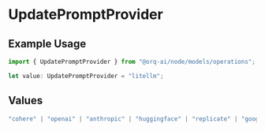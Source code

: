 # UpdatePromptProvider

## Example Usage

```typescript
import { UpdatePromptProvider } from "@orq-ai/node/models/operations";

let value: UpdatePromptProvider = "litellm";
```

## Values

```typescript
"cohere" | "openai" | "anthropic" | "huggingface" | "replicate" | "google" | "google-ai" | "azure" | "aws" | "anyscale" | "perplexity" | "groq" | "fal" | "leonardoai" | "nvidia" | "jina" | "togetherai" | "elevenlabs" | "litellm" | "openailike" | "cerebras" | "bytedance"
```